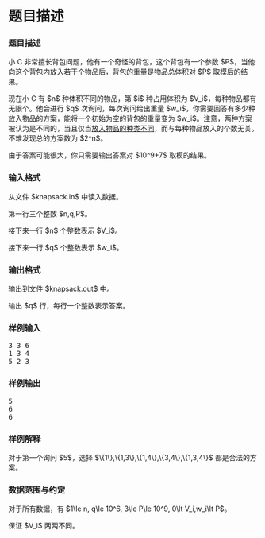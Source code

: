# 题目描述


<h3>
题目描述
</h3>
<p>
小 C 非常擅长背包问题，他有一个奇怪的背包，这个背包有一个参数 $P$，当他向这个背包内放入若干个物品后，背包的重量是物品总体积对 $P$ 取模后的结果。
</p>
<p>
现在小 C 有 $n$ 种体积不同的物品，第 $i$ 种占用体积为 $V_i$，每种物品都有无限个。他会进行 $q$ 次询问，每次询问给出重量 $w_i$，你需要回答有多少种放入物品的方案，能将一个初始为空的背包的重量变为 $w_i$。注意，两种方案被认为是不同的，当且仅当<u>放入物品的种类不同</u>，而与每种物品放入的个数无关。不难发现总的方案数为 $2^n$。
</p>
<p>
由于答案可能很大，你只需要输出答案对 $10^9+7$ 取模的结果。
</p>
<h3>
输入格式
</h3>
<p>
从文件 $knapsack.in$ 中读入数据。
</p>
<p>
第一行三个整数 $n,q,P$。
</p>
<p>
接下来一行 $n$ 个整数表示 $V_i$。
</p>
<p>
接下来一行 $q$ 个整数表示 $w_i$。
</p>
<h3>
输出格式
</h3>
<p>
输出到文件 $knapsack.out$ 中。
</p>
<p>
输出 $q$ 行，每行一个整数表示答案。
</p>
<h3>
样例输入
</h3>
<pre>3 3 6
1 3 4
5 2 3
</pre>
<h3>
样例输出
</h3>
<pre>5 
6
6
</pre>
<h3>
样例解释
</h3>
<p>
对于第一个询问 $5$，选择 $\{1\},\{1,3\},\{1,4\},\{3,4\},\{1,3,4\}$ 都是合法的方案。
</p>
<h3>
数据范围与约定
</h3>
<p>
对于所有数据，有 $1\le n, q\le 10^6, 3\le P\le 10^9, 0\lt V_i,w_i\lt P$。
</p>
<p>
保证 $V_i$ 两两不同。
</p>
<p>
<img src="/upload/image/20180424/20180424125115_10133.jpg" alt=""/> 
</p>
<p>
<img src="/upload/image/20180424/20180424125258_36773.jpg" alt=""/> 
</p>
<p>
<img src="/upload/image/20180424/20180424125309_54578.jpg" alt=""/> 
</p>
<p>
<img src="/upload/image/20180424/20180424125318_70130.jpg" alt=""/> 
</p>

